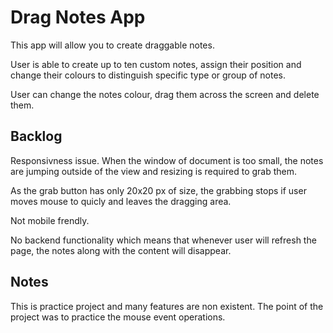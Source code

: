 # Drag Notes App
This app will allow you to create draggable notes.

User is able to create up to ten custom notes, assign their position and change their colours to distinguish specific type or group of notes.

User can change the notes colour, drag them across the screen and delete them.



## Backlog

Responsivness issue. When the window of document is too small, the notes are jumping outside of the view and resizing is required to grab them.

As the grab button has only 20x20 px of size, the grabbing stops if user moves mouse to quicly and leaves the dragging area.

Not mobile frendly.

No backend functionality which means that whenever user will refresh the page, the notes along with the content will disappear.


## Notes
This is practice project and many features are non existent. The point of the project was to practice the mouse event operations.